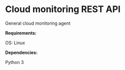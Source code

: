 # Cloud monitoring REST API
General cloud monitoring agent

**Requirements:**

OS: Linux

**Dependencies:**

Python 3
